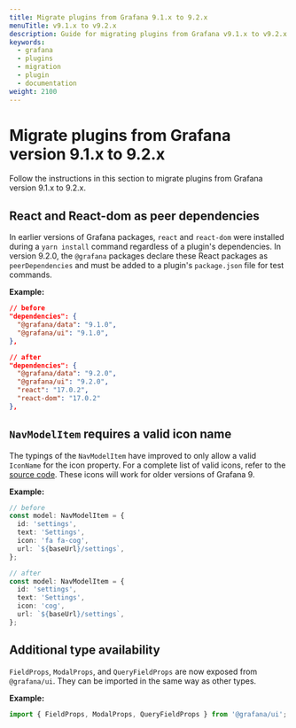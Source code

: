 ```yaml
---
title: Migrate plugins from Grafana 9.1.x to 9.2.x
menuTitle: v9.1.x to v9.2.x
description: Guide for migrating plugins from Grafana v9.1.x to v9.2.x
keywords:
  - grafana
  - plugins
  - migration
  - plugin
  - documentation
weight: 2100
---
```


# Migrate plugins from Grafana version 9.1.x to 9.2.x

Follow the instructions in this section to migrate plugins from Grafana version 9.1.x to 9.2.x.

## React and React-dom as peer dependencies

In earlier versions of Grafana packages, `react` and `react-dom` were installed during a `yarn install` command regardless of a plugin's dependencies. In version 9.2.0, the `@grafana` packages declare these React packages as `peerDependencies` and must be added to a plugin's `package.json` file for test commands.

**Example:**

```json
// before
"dependencies": {
  "@grafana/data": "9.1.0",
  "@grafana/ui": "9.1.0",
},

// after
"dependencies": {
  "@grafana/data": "9.2.0",
  "@grafana/ui": "9.2.0",
  "react": "17.0.2",
  "react-dom": "17.0.2"
},

```

## `NavModelItem` requires a valid icon name

The typings of the `NavModelItem` have improved to only allow a valid `IconName` for the icon property. For a complete list of valid icons, refer to the [source code](https://github.com/grafana/grafana/blob/v9.2.0-beta1/packages/grafana-data/src/types/icon.ts). These icons will work for older versions of Grafana 9.

**Example:**

```ts
// before
const model: NavModelItem = {
  id: 'settings',
  text: 'Settings',
  icon: 'fa fa-cog',
  url: `${baseUrl}/settings`,
};

// after
const model: NavModelItem = {
  id: 'settings',
  text: 'Settings',
  icon: 'cog',
  url: `${baseUrl}/settings`,
};
```

## Additional type availability

`FieldProps`, `ModalProps`, and `QueryFieldProps` are now exposed from `@grafana/ui`. They can be imported in the same way as other types.

**Example:**

```ts
import { FieldProps, ModalProps, QueryFieldProps } from '@grafana/ui';
```
